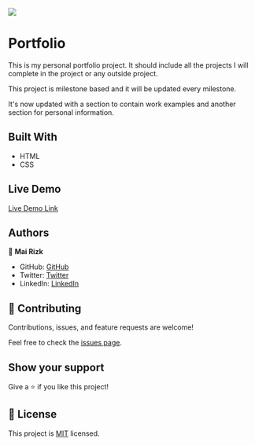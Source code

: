 ![](https://img.shields.io/badge/Microverse-blueviolet)

# Portfolio

This is my personal portfolio project. It should include all the projects I will complete in the project or any outside project. 

This project is milestone based and it will be updated every milestone.

It's now updated with a section to contain work examples and another section for personal information.

## Built With

- HTML
- CSS

## Live Demo

[Live Demo Link](https://mairizk.github.io/my-portfolio/)

## Authors

👤 **Mai Rizk**

- GitHub: [GitHub](https://github.com/MaiRizk)
- Twitter: [Twitter](https://twitter.com/MaiRizk16)
- LinkedIn: [LinkedIn](https://www.linkedin.com/in/mai-rizk-252722188)

## 🤝 Contributing

Contributions, issues, and feature requests are welcome!

Feel free to check the [issues page](https://github.com/MaiRizk/my-portfolio/issues).

## Show your support

Give a ⭐️ if you like this project!


## 📝 License

This project is [MIT](https://github.com/MaiRizk/my-portfolio/blob/main/LICENSE) licensed.
